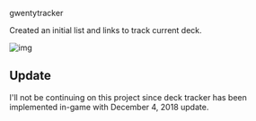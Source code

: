 gwentytracker

Created an initial list and links to track current deck.

![img](https://jcos.io/app/uploads/2018/11/gwentytracker-start.png)

## Update

I'll not be continuing on this project since deck tracker has been implemented in-game with December 4, 2018 update.
